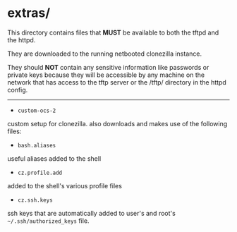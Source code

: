 # extras/

This directory contains files that **MUST** be available to both the
tftpd and the httpd.

They are downloaded to the running netbooted clonezilla instance.

They should **NOT** contain any sensitive information like passwords
or private keys because they will be accessible by any machine on the
network that has access to the tftp server or the /tftp/ directory in
the httpd config.

---

 - `custom-ocs-2`

 custom setup for clonezilla. also downloads and makes use of the following files:

 - `bash.aliases`

 useful aliases added to the shell

 - `cz.profile.add`

 added to the shell's various profile files

 - `cz.ssh.keys`

 ssh keys that are automatically added to user's and root's
`~/.ssh/authorized_keys` file.


